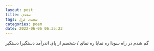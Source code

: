 ```yaml
---
layout: post
title: سعدی
tags: سعدی غزل
categories: poem
date: 2022-06-06 06:35:23
---
```


گم شدم در راه سودا ره نمایا ره نمای / شخصم از پای اندرآمد دستگیرا دستگیر
